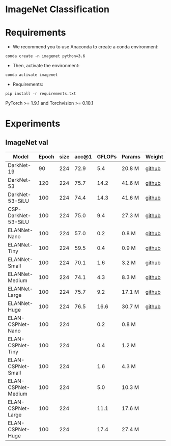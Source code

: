 # ImageNet Classification


# Requirements
- We recommend you to use Anaconda to create a conda environment:
```Shell
conda create -n imagenet python=3.6
```

- Then, activate the environment:
```Shell
conda activate imagenet
```

- Requirements:
```Shell
pip install -r requirements.txt 
```
PyTorch >= 1.9.1 and Torchvision >= 0.10.1

# Experiments
## ImageNet val

|    Model            | Epoch | size | acc@1 | GFLOPs | Params |  Weight |
|---------------------|-------|------|-------|--------|--------|---------|
| DarkNet-19          | 90    | 224  |  72.9 | 5.4    | 20.8 M | [github](https://github.com/yjh0410/image_classification_pytorch/releases/download/weight/darknet19.pth) |
| DarkNet-53          | 120   | 224  |  75.7 | 14.2   | 41.6 M | [github](https://github.com/yjh0410/image_classification_pytorch/releases/download/weight/darknet53.pth) |
| DarkNet-53-SiLU     | 100   | 224  |  74.4 | 14.3   | 41.6 M | [github](https://github.com/yjh0410/image_classification_pytorch/releases/download/weight/darknet53_silu.pth) |
| CSP-DarkNet-53-SiLU | 100   | 224  |  75.0 | 9.4    | 27.3 M | [github](https://github.com/yjh0410/image_classification_pytorch/releases/download/weight/cspdarknet53_silu.pth) |
| ELANNet-Nano        | 100   | 224  |  57.0 | 0.2    | 0.8 M  | [github](https://github.com/yjh0410/image_classification_pytorch/releases/download/weight/elannet_nano.pth) |
| ELANNet-Tiny        | 100   | 224  |  59.5 | 0.4    | 0.9 M  | [github](https://github.com/yjh0410/image_classification_pytorch/releases/download/weight/elannet_tiny.pth) |
| ELANNet-Small       | 100   | 224  |  70.1 | 1.6    | 3.2 M  | [github](https://github.com/yjh0410/image_classification_pytorch/releases/download/weight/elannet_small.pth) |
| ELANNet-Medium      | 100   | 224  |  74.1 | 4.3    | 8.3 M  | [github](https://github.com/yjh0410/image_classification_pytorch/releases/download/weight/elannet_medium.pth) |
| ELANNet-Large       | 100   | 224  |  75.7 | 9.2    | 17.1 M | [github](https://github.com/yjh0410/image_classification_pytorch/releases/download/weight/elannet_large.pth) |
| ELANNet-Huge        | 100   | 224  |  76.5 | 16.6   | 30.7 M | [github](https://github.com/yjh0410/image_classification_pytorch/releases/download/weight/elannet_huge.pth) |
| ELAN-CSPNet-Nano    | 100   | 224  |   | 0.2    | 0.8 M  |  |
| ELAN-CSPNet-Tiny    | 100   | 224  |   | 0.4    | 1.2 M  |  |
| ELAN-CSPNet-Small   | 100   | 224  |   | 1.6    | 4.3 M  |  |
| ELAN-CSPNet-Medium  | 100   | 224  |   | 5.0    | 10.3 M |  |
| ELAN-CSPNet-Large   | 100   | 224  |   | 11.1   | 17.6 M |  |
| ELAN-CSPNet-Huge    | 100   | 224  |   | 17.4   | 27.4 M |  |

